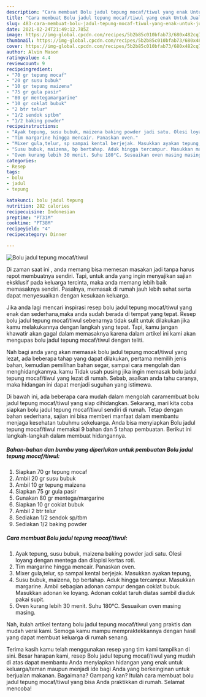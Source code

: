 ```yaml
---
description: "Cara membuat Bolu jadul tepung mocaf/tiwul yang enak Untuk Jualan"
title: "Cara membuat Bolu jadul tepung mocaf/tiwul yang enak Untuk Jualan"
slug: 483-cara-membuat-bolu-jadul-tepung-mocaf-tiwul-yang-enak-untuk-jualan
date: 2021-02-24T21:49:12.785Z
image: https://img-global.cpcdn.com/recipes/5b2b85c010bfab73/680x482cq70/bolu-jadul-tepung-mocaftiwul-foto-resep-utama.jpg
thumbnail: https://img-global.cpcdn.com/recipes/5b2b85c010bfab73/680x482cq70/bolu-jadul-tepung-mocaftiwul-foto-resep-utama.jpg
cover: https://img-global.cpcdn.com/recipes/5b2b85c010bfab73/680x482cq70/bolu-jadul-tepung-mocaftiwul-foto-resep-utama.jpg
author: Alvin Mason
ratingvalue: 4.4
reviewcount: 9
recipeingredient:
- "70 gr tepung mocaf"
- "20 gr susu bubuk"
- "10 gr tepung maizena"
- "75 gr gula pasir"
- "80 gr mentegamargarine"
- "10 gr coklat bubuk"
- "2 btr telur"
- "1/2 sendok sptbm"
- "1/2 baking powder"
recipeinstructions:
- "Ayak tepung, susu bubuk, maizena baking powder jadi satu. Olesi loyang dengan mentega dan dilapisi kertas roti."
- "Tim margarine hingga mencair. Panaskan oven."
- "Mixer gula,telur, sp sampai kental berjejak. Masukkan ayakan tepung,"
- "Susu bubuk, maizena, bp bertahap. Aduk hingga tercampur. Masukkan margarine. Ambil sebagian adonan campur dengan coklat bubuk. Masukkan adonan ke loyang. Adonan coklat taruh diatas sambil diaduk pakai supit."
- "Oven kurang lebih 30 menit. Suhu 180°C. Sesuaikan oven masing masing."
categories:
- Resep
tags:
- bolu
- jadul
- tepung

katakunci: bolu jadul tepung 
nutrition: 282 calories
recipecuisine: Indonesian
preptime: "PT31M"
cooktime: "PT38M"
recipeyield: "4"
recipecategory: Dinner

---
```



![Bolu jadul tepung mocaf/tiwul](https://img-global.cpcdn.com/recipes/5b2b85c010bfab73/680x482cq70/bolu-jadul-tepung-mocaftiwul-foto-resep-utama.jpg)

Di zaman  saat ini , anda memang bisa memesan masakan jadi tanpa harus repot membuatnya sendiri. Tapi, untuk anda yang ingin menyajikan sajian eksklusif pada keluarga tercinta, maka anda memang lebih baik memasaknya sendiri. Pasalnya, memasak di rumah jauh lebih sehat serta dapat menyesuaikan dengan kesukaan keluarga.

Jika anda lagi mencari inspirasi resep bolu jadul tepung mocaf/tiwul yang enak dan sederhana,maka anda sudah berada di tempat yang tepat. Resep bolu jadul tepung mocaf/tiwul  sebenarnya tidak sulit untuk dilakukan jika kamu melakukannya dengan langkah yang tepat. Tapi, kamu jangan khawatir akan gagal dalam memasaknya 
karena dalam artikel ini kami akan mengupas bolu jadul tepung mocaf/tiwul dengan teliti.  



Nah bagi anda yang akan memasak bolu jadul tepung mocaf/tiwul yang lezat, ada beberapa tahap yang dapat dilakukan, pertama memilih jenis bahan, kemudian pemilihan bahan segar, sampai cara mengolah dan menghidangkannya. kamu Tidak usah pusing jika ingin memasak bolu jadul tepung mocaf/tiwul yang lezat di rumah. Sebab, asalkan anda  tahu caranya, maka hidangan ini dapat menjadi suguhan yang istimewa.

Di bawah ini, ada beberapa cara mudah dalam mengolah caramembuat bolu jadul tepung mocaf/tiwul yang siap dihidangkan. Sekarang, mari kita coba siapkan bolu jadul tepung mocaf/tiwul sendiri di rumah. Tetap dengan bahan sederhana, sajian ini bisa memberi manfaat dalam membantu menjaga kesehatan tubuhmu sekeluarga. Anda bisa menyiapkan Bolu jadul tepung mocaf/tiwul memakai 9 bahan dan 5 tahap pembuatan. Berikut ini langkah-langkah dalam membuat hidangannya.

<!--inarticleads1-->

##### Bahan-bahan dan bumbu yang diperlukan untuk pembuatan Bolu jadul tepung mocaf/tiwul:

1. Siapkan 70 gr tepung mocaf
1. Ambil 20 gr susu bubuk
1. Ambil 10 gr tepung maizena
1. Siapkan 75 gr gula pasir
1. Gunakan 80 gr mentega/margarine
1. Siapkan 10 gr coklat bubuk
1. Ambil 2 btr telur
1. Sediakan 1/2 sendok sp/tbm
1. Sediakan 1/2 baking powder




<!--inarticleads2-->

##### Cara membuat Bolu jadul tepung mocaf/tiwul:

1. Ayak tepung, susu bubuk, maizena baking powder jadi satu. Olesi loyang dengan mentega dan dilapisi kertas roti.
1. Tim margarine hingga mencair. Panaskan oven.
1. Mixer gula,telur, sp sampai kental berjejak. Masukkan ayakan tepung,
1. Susu bubuk, maizena, bp bertahap. Aduk hingga tercampur. Masukkan margarine. Ambil sebagian adonan campur dengan coklat bubuk. Masukkan adonan ke loyang. Adonan coklat taruh diatas sambil diaduk pakai supit.
1. Oven kurang lebih 30 menit. Suhu 180°C. Sesuaikan oven masing masing.




Nah, itulah artikel tentang  bolu jadul tepung mocaf/tiwul  yang praktis dan mudah versi kami. Semoga kamu mampu mempraktekkannya dengan hasil yang dapat membuat keluarga di rumah senang. 

Terima kasih kamu telah menggunakan resep yang tim kami tampilkan di sini. Besar harapan kami, resep  Bolu jadul tepung mocaf/tiwul yang mudah di atas dapat membantu Anda menyiapkan hidangan yang enak untuk keluarga/teman maupun menjadi ide bagi Anda yang berkeinginan untuk berjualan makanan. Bagaimana? Gampang kan? Itulah cara membuat bolu jadul tepung mocaf/tiwul yang bisa Anda praktikkan di rumah. Selamat mencoba!

